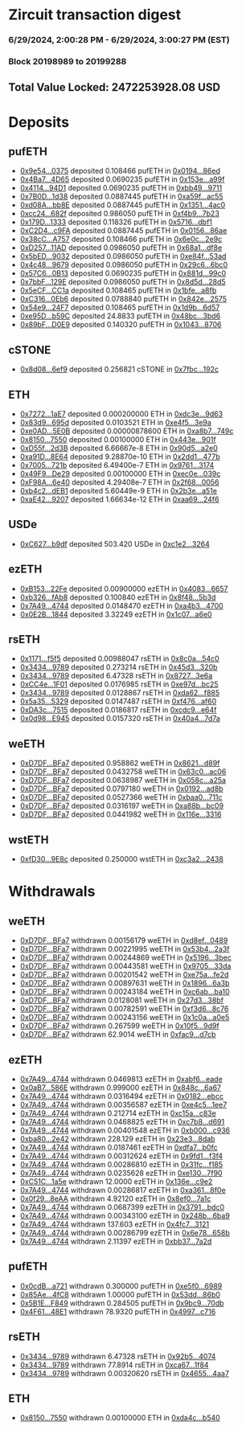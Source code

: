 # Zircuit transaction digest
### 6/29/2024, 2:00:28 PM - 6/29/2024, 3:00:27 PM (EST)
### Block 20198989 to 20199288

## Total Value Locked: 2472253928.08 USD

# Deposits
## pufETH
- [0x9e54...0375](https://etherscan.io/address/0x9e545a8b62A68F10bb27331A0f38d7fBb7e00375) deposited 0.108466 pufETH in [0x0194...86ed](https://etherscan.io/tx/0x9e545a8b62A68F10bb27331A0f38d7fBb7e00375)
- [0x4Ba7...4D65](https://etherscan.io/address/0x4Ba7F66151a43FD0cB6C62E266144353C9A74D65) deposited 0.0690235 pufETH in [0x153e...a99f](https://etherscan.io/tx/0x4Ba7F66151a43FD0cB6C62E266144353C9A74D65)
- [0x4114...94D1](https://etherscan.io/address/0x41141a13260eFF3eAf3151668af3f8214ae394D1) deposited 0.0690235 pufETH in [0xbb49...9711](https://etherscan.io/tx/0x41141a13260eFF3eAf3151668af3f8214ae394D1)
- [0x7B0D...1d38](https://etherscan.io/address/0x7B0D721d40a9D09a12C874fe1Fea15738de21d38) deposited 0.0887445 pufETH in [0xa59f...ac55](https://etherscan.io/tx/0x7B0D721d40a9D09a12C874fe1Fea15738de21d38)
- [0xd08A...bb8E](https://etherscan.io/address/0xd08A608f78DBccD52c3D238073592b1D55bAbb8E) deposited 0.0887445 pufETH in [0x1351...4ac0](https://etherscan.io/tx/0xd08A608f78DBccD52c3D238073592b1D55bAbb8E)
- [0xcc24...682f](https://etherscan.io/address/0xcc246FfB6a1E2f2dee46AEF48c421dE2B856682f) deposited 0.986050 pufETH in [0xf4b9...7b23](https://etherscan.io/tx/0xcc246FfB6a1E2f2dee46AEF48c421dE2B856682f)
- [0x179D...1333](https://etherscan.io/address/0x179D9F69Df7FB26278E0D119007EeC0d02341333) deposited 0.118326 pufETH in [0x5716...dbf1](https://etherscan.io/tx/0x179D9F69Df7FB26278E0D119007EeC0d02341333)
- [0xC2D4...c9FA](https://etherscan.io/address/0xC2D4A1a65E4237B8a3c68265088280b89AA2c9FA) deposited 0.0887445 pufETH in [0x0156...86ae](https://etherscan.io/tx/0xC2D4A1a65E4237B8a3c68265088280b89AA2c9FA)
- [0x38cC...A757](https://etherscan.io/address/0x38cC65216968F3d0326578E55FadDcED8fF3A757) deposited 0.108466 pufETH in [0x6e0c...2e9c](https://etherscan.io/tx/0x38cC65216968F3d0326578E55FadDcED8fF3A757)
- [0xD257...11AD](https://etherscan.io/address/0xD257aFF4Dfc2375cEB0b917C60ef54d86CD311AD) deposited 0.0986050 pufETH in [0x68a1...df8e](https://etherscan.io/tx/0xD257aFF4Dfc2375cEB0b917C60ef54d86CD311AD)
- [0x5bED...9032](https://etherscan.io/address/0x5bED76150f3C4559c249c55c92e6552e93479032) deposited 0.0986050 pufETH in [0xe84f...53ad](https://etherscan.io/tx/0x5bED76150f3C4559c249c55c92e6552e93479032)
- [0x4c48...9679](https://etherscan.io/address/0x4c48CBdf2Bbe263B1985125F867Bb55F4D399679) deposited 0.0986050 pufETH in [0x29c6...6bc0](https://etherscan.io/tx/0x4c48CBdf2Bbe263B1985125F867Bb55F4D399679)
- [0x57C6...0B13](https://etherscan.io/address/0x57C6eA61db173862E61016bE892Dc58504210B13) deposited 0.0690235 pufETH in [0x881d...99c0](https://etherscan.io/tx/0x57C6eA61db173862E61016bE892Dc58504210B13)
- [0x7bbF...129E](https://etherscan.io/address/0x7bbF5568Bde984f1cFa493B2526fe89A3667129E) deposited 0.0986050 pufETH in [0x8d5d...28d5](https://etherscan.io/tx/0x7bbF5568Bde984f1cFa493B2526fe89A3667129E)
- [0x5eCF...CC1a](https://etherscan.io/address/0x5eCFd3de6101657c8102be097Dde509b64C4CC1a) deposited 0.108465 pufETH in [0x1bfe...a8fb](https://etherscan.io/tx/0x5eCFd3de6101657c8102be097Dde509b64C4CC1a)
- [0xC316...0Eb6](https://etherscan.io/address/0xC31628D1a7B85b76AA894c1F613759b5423d0Eb6) deposited 0.0788840 pufETH in [0x842e...2575](https://etherscan.io/tx/0xC31628D1a7B85b76AA894c1F613759b5423d0Eb6)
- [0x54e9...24F7](https://etherscan.io/address/0x54e9840597c40039923F51603513494A27B124F7) deposited 0.108465 pufETH in [0x1d9b...6d57](https://etherscan.io/tx/0x54e9840597c40039923F51603513494A27B124F7)
- [0xe95D...b59C](https://etherscan.io/address/0xe95D2937B58708A6fa62c8f03E497813Bd86b59C) deposited 24.8833 pufETH in [0x48bc...3bd6](https://etherscan.io/tx/0xe95D2937B58708A6fa62c8f03E497813Bd86b59C)
- [0x89bF...D0E9](https://etherscan.io/address/0x89bFC13A3d5C93809339878F21D9b4E4C252D0E9) deposited 0.140320 pufETH in [0x1043...8706](https://etherscan.io/tx/0x89bFC13A3d5C93809339878F21D9b4E4C252D0E9)
## cSTONE
- [0x8d08...6ef9](https://etherscan.io/address/0x8d08E81A68E4afdD9DA619640B4563f682806ef9) deposited 0.256821 cSTONE in [0x7fbc...192c](https://etherscan.io/tx/0x8d08E81A68E4afdD9DA619640B4563f682806ef9)
## ETH
- [0x7272...1aE7](https://etherscan.io/address/0x72727d612CD162c30f84B579662a9bDe34481aE7) deposited 0.000200000 ETH in [0xdc3e...9d63](https://etherscan.io/tx/0x72727d612CD162c30f84B579662a9bDe34481aE7)
- [0x83d9...695d](https://etherscan.io/address/0x83d97535f523A8f4e54906d265170D377Fd7695d) deposited 0.0103521 ETH in [0xe4f5...3e9a](https://etherscan.io/tx/0x83d97535f523A8f4e54906d265170D377Fd7695d)
- [0xe0AD...5E0B](https://etherscan.io/address/0xe0AD31DC41EA2B6b371cFc3d183c30bc432B5E0B) deposited 0.00000878600 ETH in [0xa8b7...749c](https://etherscan.io/tx/0xe0AD31DC41EA2B6b371cFc3d183c30bc432B5E0B)
- [0x8150...7550](https://etherscan.io/address/0x81506CaA981F3F93Ab3e7f81A7260E74e87e7550) deposited 0.00100000 ETH in [0x443e...901f](https://etherscan.io/tx/0x81506CaA981F3F93Ab3e7f81A7260E74e87e7550)
- [0xD55f...2d3B](https://etherscan.io/address/0xD55f1D3701a68803391283b0c3546ddbEBD62d3B) deposited 6.66667e-8 ETH in [0x90d5...a2e0](https://etherscan.io/tx/0xD55f1D3701a68803391283b0c3546ddbEBD62d3B)
- [0xa91D...8E64](https://etherscan.io/address/0xa91D76e6AD0A4B4D7994eF9E06d6B2fD5F148E64) deposited 9.28870e-10 ETH in [0x2dd1...477b](https://etherscan.io/tx/0xa91D76e6AD0A4B4D7994eF9E06d6B2fD5F148E64)
- [0x7005...721b](https://etherscan.io/address/0x700575880B806D7d1e15b893a27976A0Aa95721b) deposited 6.49400e-7 ETH in [0x9761...3174](https://etherscan.io/tx/0x700575880B806D7d1e15b893a27976A0Aa95721b)
- [0x49F9...De29](https://etherscan.io/address/0x49F9410bD9de58f8B571602f942E94d10FFCDe29) deposited 0.00100000 ETH in [0xec0e...039c](https://etherscan.io/tx/0x49F9410bD9de58f8B571602f942E94d10FFCDe29)
- [0xF98A...6e40](https://etherscan.io/address/0xF98A350cAf09B5c5bd9e447F9A91DeB27F4d6e40) deposited 4.29408e-7 ETH in [0x2f68...0056](https://etherscan.io/tx/0xF98A350cAf09B5c5bd9e447F9A91DeB27F4d6e40)
- [0xb4c2...dEB1](https://etherscan.io/address/0xb4c21AF5eD1C5042E846D8D8fd3f099b1e9DdEB1) deposited 5.60449e-9 ETH in [0x2b3e...a51e](https://etherscan.io/tx/0xb4c21AF5eD1C5042E846D8D8fd3f099b1e9DdEB1)
- [0xaE42...9207](https://etherscan.io/address/0xaE42f52fC437d8A22FADAa44234e5455891f9207) deposited 1.66634e-12 ETH in [0xaa69...24f6](https://etherscan.io/tx/0xaE42f52fC437d8A22FADAa44234e5455891f9207)
## USDe
- [0xC627...b9df](https://etherscan.io/address/0xC62720E86b183a7CE3D2153A0dFf372c8cf0b9df) deposited 503.420 USDe in [0xc1e2...3264](https://etherscan.io/tx/0xC62720E86b183a7CE3D2153A0dFf372c8cf0b9df)
## ezETH
- [0xB153...22Fe](https://etherscan.io/address/0xB15339B9e03b3821B287b0e36B4755D2320022Fe) deposited 0.00900000 ezETH in [0x4083...6657](https://etherscan.io/tx/0xB15339B9e03b3821B287b0e36B4755D2320022Fe)
- [0xb326...fAb8](https://etherscan.io/address/0xb326e68064846bfd9509C2678af32F4C6681fAb8) deposited 0.100840 ezETH in [0x8f48...5b3d](https://etherscan.io/tx/0xb326e68064846bfd9509C2678af32F4C6681fAb8)
- [0x7A49...4744](https://etherscan.io/address/0x7A493Be5c2ce014cD049Bf178a1ac0Db1B434744) deposited 0.0148470 ezETH in [0xa4b3...4700](https://etherscan.io/tx/0x7A493Be5c2ce014cD049Bf178a1ac0Db1B434744)
- [0x0E2B...1844](https://etherscan.io/address/0x0E2B29408E475567eeF4D0e729915F2a38521844) deposited 3.32249 ezETH in [0x1c07...a6e0](https://etherscan.io/tx/0x0E2B29408E475567eeF4D0e729915F2a38521844)
## rsETH
- [0x1171...f5f5](https://etherscan.io/address/0x117175dC3E7fDc917342fAe860827371f856f5f5) deposited 0.00988047 rsETH in [0x8c0a...54c0](https://etherscan.io/tx/0x117175dC3E7fDc917342fAe860827371f856f5f5)
- [0x3434...9789](https://etherscan.io/address/0x34349c5569e7B846c3558961552D2202760A9789) deposited 0.273214 rsETH in [0x45d3...320b](https://etherscan.io/tx/0x34349c5569e7B846c3558961552D2202760A9789)
- [0x3434...9789](https://etherscan.io/address/0x34349c5569e7B846c3558961552D2202760A9789) deposited 6.47328 rsETH in [0x8727...3e6a](https://etherscan.io/tx/0x34349c5569e7B846c3558961552D2202760A9789)
- [0xCC4e...1F01](https://etherscan.io/address/0xCC4ea20EEC2fbABf67A07051c702fC3584Fe1F01) deposited 0.0176985 rsETH in [0xe97d...bc25](https://etherscan.io/tx/0xCC4ea20EEC2fbABf67A07051c702fC3584Fe1F01)
- [0x3434...9789](https://etherscan.io/address/0x34349c5569e7B846c3558961552D2202760A9789) deposited 0.0128867 rsETH in [0xda62...f885](https://etherscan.io/tx/0x34349c5569e7B846c3558961552D2202760A9789)
- [0x5a35...5329](https://etherscan.io/address/0x5a352c82D98ffE3565100f4C88aE5bb4BDd25329) deposited 0.0147487 rsETH in [0xf476...af60](https://etherscan.io/tx/0x5a352c82D98ffE3565100f4C88aE5bb4BDd25329)
- [0xDA3c...7515](https://etherscan.io/address/0xDA3cf5D82c406a9d240893FE1a945130C6f97515) deposited 0.0186817 rsETH in [0xcdc9...e64f](https://etherscan.io/tx/0xDA3cf5D82c406a9d240893FE1a945130C6f97515)
- [0x0d98...E945](https://etherscan.io/address/0x0d98891b92270E98A0cbD91729D517161EdaE945) deposited 0.0157320 rsETH in [0x40a4...7d7a](https://etherscan.io/tx/0x0d98891b92270E98A0cbD91729D517161EdaE945)
## weETH
- [0xD7DF...BFa7](https://etherscan.io/address/0xD7DF7E085214743530afF339aFC420c7c720BFa7) deposited 0.958862 weETH in [0x8621...d89f](https://etherscan.io/tx/0xD7DF7E085214743530afF339aFC420c7c720BFa7)
- [0xD7DF...BFa7](https://etherscan.io/address/0xD7DF7E085214743530afF339aFC420c7c720BFa7) deposited 0.0432758 weETH in [0x63c0...ac06](https://etherscan.io/tx/0xD7DF7E085214743530afF339aFC420c7c720BFa7)
- [0xD7DF...BFa7](https://etherscan.io/address/0xD7DF7E085214743530afF339aFC420c7c720BFa7) deposited 0.0638987 weETH in [0x058c...a25a](https://etherscan.io/tx/0xD7DF7E085214743530afF339aFC420c7c720BFa7)
- [0xD7DF...BFa7](https://etherscan.io/address/0xD7DF7E085214743530afF339aFC420c7c720BFa7) deposited 0.0797180 weETH in [0x0192...ad8b](https://etherscan.io/tx/0xD7DF7E085214743530afF339aFC420c7c720BFa7)
- [0xD7DF...BFa7](https://etherscan.io/address/0xD7DF7E085214743530afF339aFC420c7c720BFa7) deposited 0.0527366 weETH in [0xbaa0...711c](https://etherscan.io/tx/0xD7DF7E085214743530afF339aFC420c7c720BFa7)
- [0xD7DF...BFa7](https://etherscan.io/address/0xD7DF7E085214743530afF339aFC420c7c720BFa7) deposited 0.0316197 weETH in [0xa88b...bc09](https://etherscan.io/tx/0xD7DF7E085214743530afF339aFC420c7c720BFa7)
- [0xD7DF...BFa7](https://etherscan.io/address/0xD7DF7E085214743530afF339aFC420c7c720BFa7) deposited 0.0441982 weETH in [0x116e...3316](https://etherscan.io/tx/0xD7DF7E085214743530afF339aFC420c7c720BFa7)
## wstETH
- [0xfD30...9E8c](https://etherscan.io/address/0xfD308dfDB978b8eD3675A90394040C5B44989E8c) deposited 0.250000 wstETH in [0xc3a2...2438](https://etherscan.io/tx/0xfD308dfDB978b8eD3675A90394040C5B44989E8c)
# Withdrawals
## weETH
- [0xD7DF...BFa7](https://etherscan.io/address/0xD7DF7E085214743530afF339aFC420c7c720BFa7) withdrawn 0.00156179 weETH in [0xd8ef...0489](https://etherscan.io/tx/0xD7DF7E085214743530afF339aFC420c7c720BFa7)
- [0xD7DF...BFa7](https://etherscan.io/address/0xD7DF7E085214743530afF339aFC420c7c720BFa7) withdrawn 0.00221995 weETH in [0x53b4...2a3f](https://etherscan.io/tx/0xD7DF7E085214743530afF339aFC420c7c720BFa7)
- [0xD7DF...BFa7](https://etherscan.io/address/0xD7DF7E085214743530afF339aFC420c7c720BFa7) withdrawn 0.00244869 weETH in [0x5196...3bec](https://etherscan.io/tx/0xD7DF7E085214743530afF339aFC420c7c720BFa7)
- [0xD7DF...BFa7](https://etherscan.io/address/0xD7DF7E085214743530afF339aFC420c7c720BFa7) withdrawn 0.00443581 weETH in [0x9705...33da](https://etherscan.io/tx/0xD7DF7E085214743530afF339aFC420c7c720BFa7)
- [0xD7DF...BFa7](https://etherscan.io/address/0xD7DF7E085214743530afF339aFC420c7c720BFa7) withdrawn 0.00201542 weETH in [0xe75a...fe2d](https://etherscan.io/tx/0xD7DF7E085214743530afF339aFC420c7c720BFa7)
- [0xD7DF...BFa7](https://etherscan.io/address/0xD7DF7E085214743530afF339aFC420c7c720BFa7) withdrawn 0.00897631 weETH in [0x1896...6a3b](https://etherscan.io/tx/0xD7DF7E085214743530afF339aFC420c7c720BFa7)
- [0xD7DF...BFa7](https://etherscan.io/address/0xD7DF7E085214743530afF339aFC420c7c720BFa7) withdrawn 0.00243184 weETH in [0xc6ab...ba10](https://etherscan.io/tx/0xD7DF7E085214743530afF339aFC420c7c720BFa7)
- [0xD7DF...BFa7](https://etherscan.io/address/0xD7DF7E085214743530afF339aFC420c7c720BFa7) withdrawn 0.0128081 weETH in [0x27d3...38bf](https://etherscan.io/tx/0xD7DF7E085214743530afF339aFC420c7c720BFa7)
- [0xD7DF...BFa7](https://etherscan.io/address/0xD7DF7E085214743530afF339aFC420c7c720BFa7) withdrawn 0.00782591 weETH in [0xf3d6...8c76](https://etherscan.io/tx/0xD7DF7E085214743530afF339aFC420c7c720BFa7)
- [0xD7DF...BFa7](https://etherscan.io/address/0xD7DF7E085214743530afF339aFC420c7c720BFa7) withdrawn 0.00243156 weETH in [0x1c0a...a0e5](https://etherscan.io/tx/0xD7DF7E085214743530afF339aFC420c7c720BFa7)
- [0xD7DF...BFa7](https://etherscan.io/address/0xD7DF7E085214743530afF339aFC420c7c720BFa7) withdrawn 0.267599 weETH in [0x10f5...9d9f](https://etherscan.io/tx/0xD7DF7E085214743530afF339aFC420c7c720BFa7)
- [0xD7DF...BFa7](https://etherscan.io/address/0xD7DF7E085214743530afF339aFC420c7c720BFa7) withdrawn 62.9014 weETH in [0xfac9...d7cb](https://etherscan.io/tx/0xD7DF7E085214743530afF339aFC420c7c720BFa7)
## ezETH
- [0x7A49...4744](https://etherscan.io/address/0x7A493Be5c2ce014cD049Bf178a1ac0Db1B434744) withdrawn 0.0469813 ezETH in [0xabf6...eade](https://etherscan.io/tx/0x7A493Be5c2ce014cD049Bf178a1ac0Db1B434744)
- [0x0aB7...586E](https://etherscan.io/address/0x0aB79129720684Fa94c27c4A410426F11216586E) withdrawn 0.999000 ezETH in [0x848c...6a67](https://etherscan.io/tx/0x0aB79129720684Fa94c27c4A410426F11216586E)
- [0x7A49...4744](https://etherscan.io/address/0x7A493Be5c2ce014cD049Bf178a1ac0Db1B434744) withdrawn 0.0316494 ezETH in [0x0182...ebcc](https://etherscan.io/tx/0x7A493Be5c2ce014cD049Bf178a1ac0Db1B434744)
- [0x7A49...4744](https://etherscan.io/address/0x7A493Be5c2ce014cD049Bf178a1ac0Db1B434744) withdrawn 0.00356587 ezETH in [0xe4c5...1ee7](https://etherscan.io/tx/0x7A493Be5c2ce014cD049Bf178a1ac0Db1B434744)
- [0x7A49...4744](https://etherscan.io/address/0x7A493Be5c2ce014cD049Bf178a1ac0Db1B434744) withdrawn 0.212714 ezETH in [0xc15a...c83e](https://etherscan.io/tx/0x7A493Be5c2ce014cD049Bf178a1ac0Db1B434744)
- [0x7A49...4744](https://etherscan.io/address/0x7A493Be5c2ce014cD049Bf178a1ac0Db1B434744) withdrawn 0.0468825 ezETH in [0xc7b8...d691](https://etherscan.io/tx/0x7A493Be5c2ce014cD049Bf178a1ac0Db1B434744)
- [0x7A49...4744](https://etherscan.io/address/0x7A493Be5c2ce014cD049Bf178a1ac0Db1B434744) withdrawn 0.00401548 ezETH in [0xb000...c936](https://etherscan.io/tx/0x7A493Be5c2ce014cD049Bf178a1ac0Db1B434744)
- [0xba80...2e42](https://etherscan.io/address/0xba808ddDD6095Da90d47A6c48ad5FB40549F2e42) withdrawn 228.129 ezETH in [0x23e3...8dab](https://etherscan.io/tx/0xba808ddDD6095Da90d47A6c48ad5FB40549F2e42)
- [0x7A49...4744](https://etherscan.io/address/0x7A493Be5c2ce014cD049Bf178a1ac0Db1B434744) withdrawn 0.0187461 ezETH in [0xdfa7...b0fc](https://etherscan.io/tx/0x7A493Be5c2ce014cD049Bf178a1ac0Db1B434744)
- [0x7A49...4744](https://etherscan.io/address/0x7A493Be5c2ce014cD049Bf178a1ac0Db1B434744) withdrawn 0.00312624 ezETH in [0x9fd1...f3f4](https://etherscan.io/tx/0x7A493Be5c2ce014cD049Bf178a1ac0Db1B434744)
- [0x7A49...4744](https://etherscan.io/address/0x7A493Be5c2ce014cD049Bf178a1ac0Db1B434744) withdrawn 0.00286810 ezETH in [0x31fc...f185](https://etherscan.io/tx/0x7A493Be5c2ce014cD049Bf178a1ac0Db1B434744)
- [0x7A49...4744](https://etherscan.io/address/0x7A493Be5c2ce014cD049Bf178a1ac0Db1B434744) withdrawn 0.0235628 ezETH in [0xe130...7f90](https://etherscan.io/tx/0x7A493Be5c2ce014cD049Bf178a1ac0Db1B434744)
- [0xC51C...1a5e](https://etherscan.io/address/0xC51Ca13eC3d4Bf85963C82C6e4110D8981ba1a5e) withdrawn 12.0000 ezETH in [0x136e...c9e2](https://etherscan.io/tx/0xC51Ca13eC3d4Bf85963C82C6e4110D8981ba1a5e)
- [0x7A49...4744](https://etherscan.io/address/0x7A493Be5c2ce014cD049Bf178a1ac0Db1B434744) withdrawn 0.00286817 ezETH in [0xa361...8f0e](https://etherscan.io/tx/0x7A493Be5c2ce014cD049Bf178a1ac0Db1B434744)
- [0x0f29...8eAA](https://etherscan.io/address/0x0f292D7d445a8D4513943156039B3FDEb65a8eAA) withdrawn 4.92120 ezETH in [0x8ef0...7a1c](https://etherscan.io/tx/0x0f292D7d445a8D4513943156039B3FDEb65a8eAA)
- [0x7A49...4744](https://etherscan.io/address/0x7A493Be5c2ce014cD049Bf178a1ac0Db1B434744) withdrawn 0.0687399 ezETH in [0x3791...bdc0](https://etherscan.io/tx/0x7A493Be5c2ce014cD049Bf178a1ac0Db1B434744)
- [0x7A49...4744](https://etherscan.io/address/0x7A493Be5c2ce014cD049Bf178a1ac0Db1B434744) withdrawn 0.00343100 ezETH in [0x248b...6ba9](https://etherscan.io/tx/0x7A493Be5c2ce014cD049Bf178a1ac0Db1B434744)
- [0x7A49...4744](https://etherscan.io/address/0x7A493Be5c2ce014cD049Bf178a1ac0Db1B434744) withdrawn 137.603 ezETH in [0x4fc7...3121](https://etherscan.io/tx/0x7A493Be5c2ce014cD049Bf178a1ac0Db1B434744)
- [0x7A49...4744](https://etherscan.io/address/0x7A493Be5c2ce014cD049Bf178a1ac0Db1B434744) withdrawn 0.00286799 ezETH in [0x6e78...658b](https://etherscan.io/tx/0x7A493Be5c2ce014cD049Bf178a1ac0Db1B434744)
- [0x7A49...4744](https://etherscan.io/address/0x7A493Be5c2ce014cD049Bf178a1ac0Db1B434744) withdrawn 2.11397 ezETH in [0xbb37...7a2d](https://etherscan.io/tx/0x7A493Be5c2ce014cD049Bf178a1ac0Db1B434744)
## pufETH
- [0x0cdB...a721](https://etherscan.io/address/0x0cdBD3c78615D7F9F94dB33BD9A435b42e92a721) withdrawn 0.300000 pufETH in [0xe5f0...6989](https://etherscan.io/tx/0x0cdBD3c78615D7F9F94dB33BD9A435b42e92a721)
- [0x85Ae...4fC8](https://etherscan.io/address/0x85AeEE81e19f14A43Ffa3f8a3C6d6f982c6a4fC8) withdrawn 1.00000 pufETH in [0x53dd...86b0](https://etherscan.io/tx/0x85AeEE81e19f14A43Ffa3f8a3C6d6f982c6a4fC8)
- [0x5B1E...F849](https://etherscan.io/address/0x5B1EbCFC3B93778245727c69D46f80F1a82aF849) withdrawn 0.284505 pufETH in [0x9bc9...70db](https://etherscan.io/tx/0x5B1EbCFC3B93778245727c69D46f80F1a82aF849)
- [0x4F61...48E1](https://etherscan.io/address/0x4F618e8069FFBEe1b42566429e267647721D48E1) withdrawn 78.9320 pufETH in [0x4997...c716](https://etherscan.io/tx/0x4F618e8069FFBEe1b42566429e267647721D48E1)
## rsETH
- [0x3434...9789](https://etherscan.io/address/0x34349c5569e7B846c3558961552D2202760A9789) withdrawn 6.47328 rsETH in [0x92b5...4074](https://etherscan.io/tx/0x34349c5569e7B846c3558961552D2202760A9789)
- [0x3434...9789](https://etherscan.io/address/0x34349c5569e7B846c3558961552D2202760A9789) withdrawn 77.8914 rsETH in [0xca67...1f84](https://etherscan.io/tx/0x34349c5569e7B846c3558961552D2202760A9789)
- [0x3434...9789](https://etherscan.io/address/0x34349c5569e7B846c3558961552D2202760A9789) withdrawn 0.00320620 rsETH in [0x4655...4aa7](https://etherscan.io/tx/0x34349c5569e7B846c3558961552D2202760A9789)
## ETH
- [0x8150...7550](https://etherscan.io/address/0x81506CaA981F3F93Ab3e7f81A7260E74e87e7550) withdrawn 0.00100000 ETH in [0xda4c...b540](https://etherscan.io/tx/0x81506CaA981F3F93Ab3e7f81A7260E74e87e7550)

